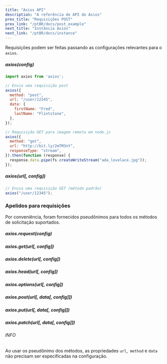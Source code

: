 ```yaml
---
title: "Axios API"
description: "A referência de API do Axios"
prev_title: "Requisições POST"
prev_link: "/ptBR/docs/post_example"
next_title: "Instância Axios"
next_link: "/ptBR/docs/instance"
---
```


Requisições podem ser feitas passando as configurações relevantes para o `axios`.

##### axios(config)

```js
import axios from 'axios';

// Envia uma requisição post
axios({
  method: "post",
  url: "/user/12345",
  data: {
    firstName: "Fred",
    lastName: "Flintstone",
  },
});
```

```js
// Requisição GET para imagem remota em node.js
axios({
  method: "get",
  url: "http://bit.ly/2mTM3nY",
  responseType: "stream",
}).then(function (response) {
  response.data.pipe(fs.createWriteStream("ada_lovelace.jpg"));
});
```

##### axios(url[, config])

```js
// Envia uma requisição GET (método padrão)
axios("/user/12345");
```

### Apelidos para requisições

Por conveniência, foram fornecidos pseudônimos para todos os métodos de solicitação suportados.

##### axios.request(config)
##### axios.get(url[, config])
##### axios.delete(url[, config])
##### axios.head(url[, config])
##### axios.options(url[, config])
##### axios.post(url[, data[, config]])
##### axios.put(url[, data[, config]])
##### axios.patch(url[, data[, config]])

###### INFO
Ao usar os pseudônimo dos métodos, as propriedades `url`,` method` e `data` não precisam ser especificadas na configuração.
